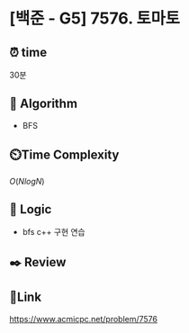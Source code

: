 # [백준 - G5] 7576. 토마토

## ⏰ **time**

30분

## :pushpin: **Algorithm**

- BFS

## ⏲️**Time Complexity**

$O(NlogN)$

## :round_pushpin: **Logic**
- bfs c++ 구현 연습

## :black_nib: **Review**

## 📡**Link**

https://www.acmicpc.net/problem/7576
